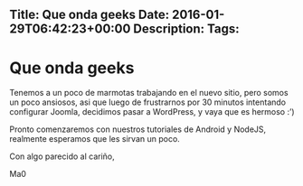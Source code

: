 Title: Que onda geeks
Date: 2016-01-29T06:42:23+00:00
Description: 
Tags: 
---
# Que onda geeks
Tenemos a un poco de marmotas trabajando en el nuevo sitio, pero somos un poco ansiosos, asi que luego de frustrarnos por 30 minutos intentando configurar Joomla, decidimos pasar a WordPress, y vaya que es hermoso :’)

Pronto comenzaremos con nuestros tutoriales de Android y NodeJS, realmente esperamos que les sirvan un poco.

Con algo parecido al cariño,

Ma0


